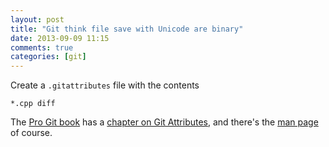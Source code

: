 ```yaml
---
layout: post
title: "Git think file save with Unicode are binary"
date: 2013-09-09 11:15
comments: true
categories: [git]
---
```

Create a `.gitattributes` file with the contents
```
*.cpp diff
```
<!--more-->
The [Pro Git book](http://git-scm.com/book) has a [chapter on Git Attributes](http://git-scm.com/book/ch7-2.html), and there's the [man page](http://www.git-scm.com/docs/gitattributes.html) of course.